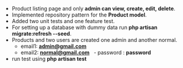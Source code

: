 - Product listing page and only **admin can view, create, edit, delete**.
- Implemented repository pattern for the **Product model**.
- Added two unit tests and one feature test.
- For setting up a database with dummy data run **php artisan migrate:refresh --seed**.
- Products and two users are created one admin and another normal.
  - email1: **admin@gmail.com**
  - email2: **normal@gmail.com**
  - password : **password**
- run test using **php artisan test**
